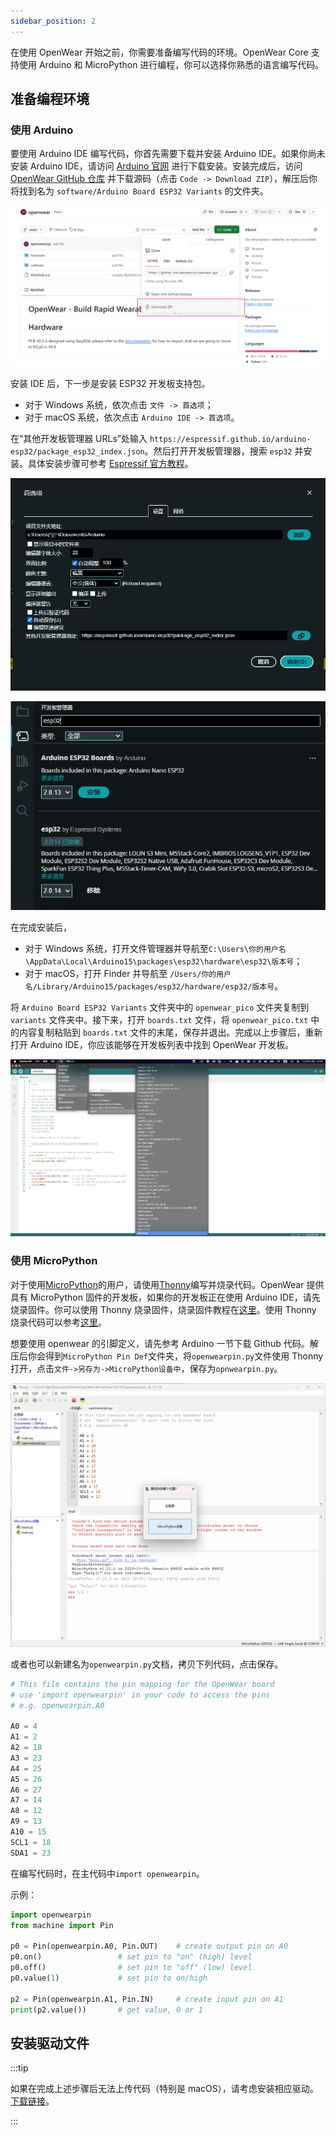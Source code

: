 ```yaml
---
sidebar_position: 2
---
```


在使用 OpenWear 开始之前，你需要准备编写代码的环境。OpenWear Core 支持使用 Arduino 和 MicroPython 进行编程，你可以选择你熟悉的语言编写代码。

## 准备编程环境

### 使用 Arduino

要使用 Arduino IDE 编写代码，你首先需要下载并安装 Arduino IDE。如果你尚未安装 Arduino IDE，请访问 [Arduino 官网](https://www.arduino.cc/en/software) 进行下载安装。安装完成后，访问 [OpenWear GitHub 仓库](https://github.com/anxndsgn/OpenWear) 并下载源码（点击 `Code -> Download ZIP`），解压后你将找到名为 `software/Arduino Board ESP32 Variants` 的文件夹。

![image-20240826011741489](https://raw.githubusercontent.com/openwearxyz/PicGo/main/image-20240826011741489.png)

安装 IDE 后，下一步是安装 ESP32 开发板支持包。

- 对于 Windows 系统，依次点击 `文件 -> 首选项`；
- 对于 macOS 系统，依次点击 `Arduino IDE -> 首选项`。

在“其他开发板管理器 URLs”处输入 `https://espressif.github.io/arduino-esp32/package_esp32_index.json`。然后打开开发板管理器，搜索 `esp32` 并安装。具体安装步骤可参考 [Espressif 官方教程](https://espressif-docs.readthedocs-hosted.com/projects/arduino-esp32/en/latest/installing.html)。

![image-20231212235302511](https://raw.githubusercontent.com/anxndsgn/PicGo/main/202312122353567.png)

![image-20231212235406862](https://raw.githubusercontent.com/anxndsgn/PicGo/main/202312122354026.png)

在完成安装后，

- 对于 Windows 系统，打开文件管理器并导航至`C:\Users\你的用户名\AppData\Local\Arduino15\packages\esp32\hardware\esp32\版本号`；
- 对于 macOS，打开 Finder 并导航至 `/Users/你的用户名/Library/Arduino15/packages/esp32/hardware/esp32/版本号`。

将 `Arduino Board ESP32 Variants` 文件夹中的 `openwear_pico` 文件夹复制到 `variants` 文件夹中。接下来，打开 `boards.txt` 文件，将 `openwear_pico.txt` 中的内容复制粘贴到 `boards.txt` 文件的末尾，保存并退出。完成以上步骤后，重新打开 Arduino IDE，你应该能够在开发板列表中找到 OpenWear 开发板。

![](https://raw.githubusercontent.com/anxndsgn/PicGo/main/20231208025000.png)

### 使用 MicroPython

对于使用[MicroPython](https://micropython.org/)的用户，请使用[Thonny](https://thonny.org/)编写并烧录代码。OpenWear 提供具有 MicroPython 固件的开发板，如果你的开发板正在使用 Arduino IDE，请先烧录固件。你可以使用 Thonny 烧录固件，烧录固件教程在[这里](https://randomnerdtutorials.com/getting-started-thonny-micropython-python-ide-esp32-esp8266/#:~:text=Flashing%20MicroPython%20Software)。使用 Thonny 烧录代码可以参考[这里](https://randomnerdtutorials.com/getting-started-thonny-micropython-python-ide-esp32-esp8266/)。

想要使用 openwear 的引脚定义，请先参考 Arduino 一节下载 Github 代码。解压后你会得到`MicroPython Pin Def`文件夹，将`openwearpin.py`文件使用 Thonny 打开，点击`文件->另存为->MicroPython设备中`，保存为`opnwearpin.py`。

![Snipaste_2023-12-12_23-33-13](https://raw.githubusercontent.com/anxndsgn/PicGo/main/202312122349247.png)

或者也可以新建名为`openwearpin.py`文档，拷贝下列代码，点击保存。

```python
# This file contains the pin mapping for the OpenWear board
# use 'import openwearpin' in your code to access the pins
# e.g. openwearpin.A0

A0 = 4
A1 = 2
A2 = 18
A3 = 23
A4 = 25
A5 = 26
A6 = 27
A7 = 14
A8 = 12
A9 = 13
A10 = 15
SCL1 = 18
SDA1 = 23
```

在编写代码时，在主代码中`import openwearpin`。

示例：

```python
import openwearpin
from machine import Pin

p0 = Pin(openwearpin.A0, Pin.OUT)    # create output pin on A0
p0.on()                 # set pin to "on" (high) level
p0.off()                # set pin to "off" (low) level
p0.value(1)             # set pin to on/high

p2 = Pin(openwearpin.A1, Pin.IN)     # create input pin on A1
print(p2.value())       # get value, 0 or 1
```

## 安装驱动文件

:::tip

如果在完成上述步骤后无法上传代码（特别是 macOS），请考虑安装相应驱动。[下载链接](https://www.wch.cn/products/CH343.html#:~:text=%E5%9B%BE%EF%BC%9ASCHPCB.ZIP-,3.%20%E9%A9%B1%E5%8A%A8,-Windows%20%E5%8E%82%E5%95%86VCP)。

:::
